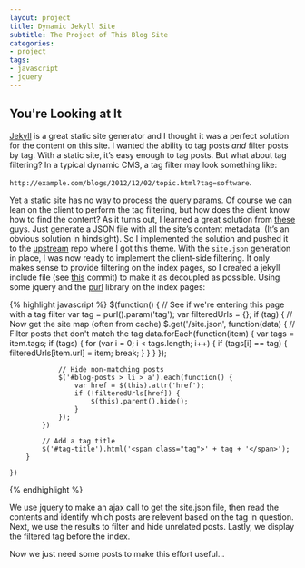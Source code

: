 ```yaml
---
layout: project
title: Dynamic Jekyll Site
subtitle: The Project of This Blog Site
categories:
- project
tags:
- javascript
- jquery
---
```


## You're Looking at It
[Jekyll][jekyll] is a great static site generator and I thought it was a perfect solution for the content on this site. I wanted the ability to tag posts _and_ filter posts by tag. With a static site, it’s easy enough to tag posts. But what about tag filtering? In a typical dynamic CMS, a tag filter may look something like:

 `http://example.com/blogs/2012/12/02/topic.html?tag=software`.

 Yet a static site has no way to process the query params. Of course we can lean on the client to perform the tag filtering, but how does the client know how to find the content? As it turns out, I learned a great solution from [these](http://developmentseed.org) guys. Just generate a JSON file with all the site’s content metadata. (It’s an obvious solution in hindsight). So I implemented the solution and pushed it to the [upstream][upstream] repo where I got this theme. With the `site.json` generation in place, I was now ready to implement the client-side filtering. It only makes sense to provide filtering on the index pages, so I created a jekyll include file (see [this][commit] commit) to make it as decoupled as possible. Using some jquery and the [purl][purl] library on the index pages:

{% highlight javascript %}
   $(function() {
        // See if we're entering this page with a tag filter
        var tag = purl().param('tag');
        var filteredUrls = {};
        if (tag) {
            // Now get the site map (often from cache)
            $.get('/site.json', function(data) {
                // Filter posts that don't match the tag
                data.forEach(function(item) {
                    var tags = item.tags;
                    if (tags) {
                       for (var i = 0; i < tags.length; i++) {
                            if (tags[i] == tag) {
                                filteredUrls[item.url] = item;
                                break;
                            }
                        }
                    }
                });

                // Hide non-matching posts
                $('#blog-posts > li > a').each(function() {
                    var href = $(this).attr('href');
                    if (!filteredUrls[href]) {
                        $(this).parent().hide();
                    }
                });
            })

            // Add a tag title
            $('#tag-title').html('<span class="tag">' + tag + '</span>');
        }

    })
{% endhighlight %}

We use jquery to make an ajax call to get the site.json file, then read the contents and identify which posts are relevent based on the tag in question. Next, we use the results to filter and hide unrelated posts. Lastly, we display the filtered tag before the index.

Now we just need some posts to make this effort useful...


[jekyll]: http://jekyllrb.com
[upstream]: https://github.com/swanson/lagom/pull/6
[commit]: https://github.com/spitimage/spitimage.github.io/commit/98e6267cf0a328dd3d36bcea47f3c8e4537aa1fb
[purl]: https://github.com/allmarkedup/purl
